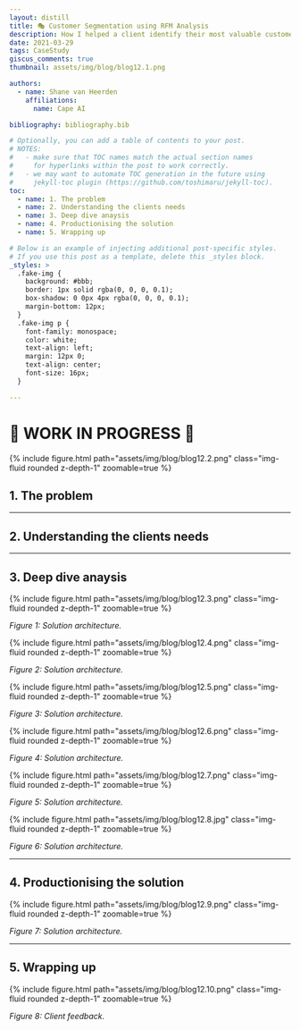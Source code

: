 ```yaml
---
layout: distill
title: 🎭 Customer Segmentation using RFM Analysis
description: How I helped a client identify their most valuable customers to retain and reactivate
date: 2021-03-29
tags: CaseStudy
giscus_comments: true
thumbnail: assets/img/blog/blog12.1.png

authors:
  - name: Shane van Heerden
    affiliations:
      name: Cape AI

bibliography: bibliography.bib

# Optionally, you can add a table of contents to your post.
# NOTES:
#   - make sure that TOC names match the actual section names
#     for hyperlinks within the post to work correctly.
#   - we may want to automate TOC generation in the future using
#     jekyll-toc plugin (https://github.com/toshimaru/jekyll-toc).
toc:
  - name: 1. The problem
  - name: 2. Understanding the clients needs
  - name: 3. Deep dive anaysis
  - name: 4. Productionising the solution
  - name: 5. Wrapping up

# Below is an example of injecting additional post-specific styles.
# If you use this post as a template, delete this _styles block.
_styles: >
  .fake-img {
    background: #bbb;
    border: 1px solid rgba(0, 0, 0, 0.1);
    box-shadow: 0 0px 4px rgba(0, 0, 0, 0.1);
    margin-bottom: 12px;
  }
  .fake-img p {
    font-family: monospace;
    color: white;
    text-align: left;
    margin: 12px 0;
    text-align: center;
    font-size: 16px;
  }

---
```


# 🚧 WORK IN PROGRESS 🚧

{% include figure.html path="assets/img/blog/blog12.2.png" class="img-fluid rounded z-depth-1" zoomable=true %}

## 1. The problem


***

## 2. Understanding the clients needs



***

## 3. Deep dive anaysis


{% include figure.html path="assets/img/blog/blog12.3.png" class="img-fluid rounded z-depth-1" zoomable=true %}
<div class="caption">
    <em>Figure 1: Solution architecture.</em> 
</div>

{% include figure.html path="assets/img/blog/blog12.4.png" class="img-fluid rounded z-depth-1" zoomable=true %}
<div class="caption">
    <em>Figure 2: Solution architecture.</em> 
</div>

{% include figure.html path="assets/img/blog/blog12.5.png" class="img-fluid rounded z-depth-1" zoomable=true %}
<div class="caption">
    <em>Figure 3: Solution architecture.</em> 
</div>

{% include figure.html path="assets/img/blog/blog12.6.png" class="img-fluid rounded z-depth-1" zoomable=true %}
<div class="caption">
    <em>Figure 4: Solution architecture.</em> 
</div>

{% include figure.html path="assets/img/blog/blog12.7.png" class="img-fluid rounded z-depth-1" zoomable=true %}
<div class="caption">
    <em>Figure 5: Solution architecture.</em> 
</div>

{% include figure.html path="assets/img/blog/blog12.8.jpg" class="img-fluid rounded z-depth-1" zoomable=true %}
<div class="caption">
    <em>Figure 6: Solution architecture.</em> 
</div>

***

## 4. Productionising the solution

{% include figure.html path="assets/img/blog/blog12.9.png" class="img-fluid rounded z-depth-1" zoomable=true %}
<div class="caption">
    <em>Figure 7: Solution architecture.</em> 
</div>

***

## 5. Wrapping up

{% include figure.html path="assets/img/blog/blog12.10.png" class="img-fluid rounded z-depth-1" zoomable=true %}
<div class="caption">
    <em>Figure 8: Client feedback.</em> 
</div>

